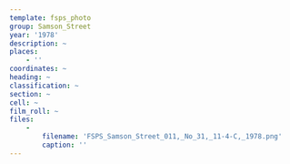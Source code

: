 ```yaml
---
template: fsps_photo
group: Samson_Street
year: '1978'
description: ~
places:
    - ''
coordinates: ~
heading: ~
classification: ~
section: ~
cell: ~
film_roll: ~
files:
    -
        filename: 'FSPS_Samson_Street_011,_No_31,_11-4-C,_1978.png'
        caption: ''
---
```

